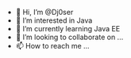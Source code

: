 - 👋 Hi, I’m @Dj0ser
- 👀 I’m interested in Java
- 🌱 I’m currently learning Java EE
- 💞️ I’m looking to collaborate on ...
- 📫 How to reach me ...

<!---
Dj0ser/Dj0ser is a ✨ special ✨ repository because its `README.md` (this file) appears on your GitHub profile.
You can click the Preview link to take a look at your changes.
--->
